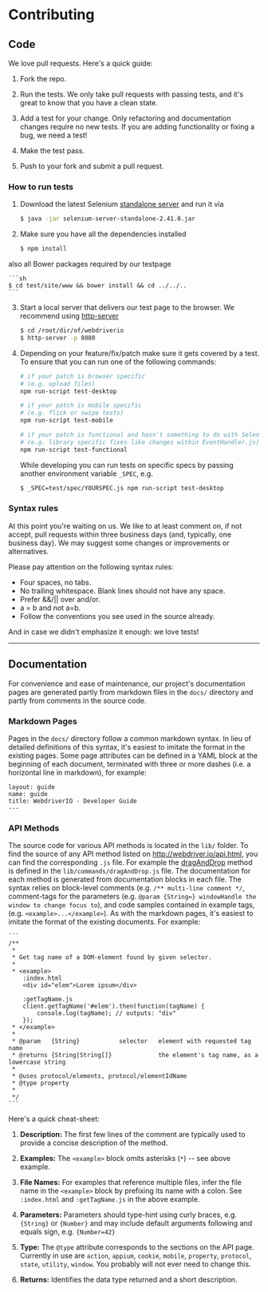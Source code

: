# Contributing

## Code

We love pull requests. Here's a quick guide:

1. Fork the repo.

2. Run the tests. We only take pull requests with passing tests, and it's great
to know that you have a clean state.

3. Add a test for your change. Only refactoring and documentation changes
require no new tests. If you are adding functionality or fixing a bug, we need
a test!

4. Make the test pass.

5. Push to your fork and submit a pull request.

### How to run tests

1. Download the latest Selenium [standalone server](http://selenium-release.storage.googleapis.com/index.html)
    and run it via

    ```sh
    $ java -jar selenium-server-standalone-2.41.0.jar
    ```

2. Make sure you have all the dependencies installed

   ```sh
   $ npm install
   ```

also all Bower packages required by our testpage

    ```sh
    $ cd test/site/www && bower install && cd ../../..
    ```

3. Start a local server that delivers our test page to the browser. We recommend using 
[http-server](https://www.npmjs.org/package/http-server)

    ```sh
    $ cd /root/dir/of/webdriverio
    $ http-server -p 8080
    ```

4. Depending on your feature/fix/patch make sure it gets covered by a test.
    To ensure that you can run one of the following commands:

    ```sh
    # if your patch is browser specific
    # (e.g. upload files)
    npm run-script test-desktop

    # if your patch is mobile specific
    # (e.g. flick or swipe tests)
    npm run-script test-mobile

    # if your patch is functional and hasn't something to do with Selenium
    # (e.g. library specific fixes like changes within EventHandler.js)
    npm run-script test-functional
    ```

    While developing you can run tests on specific specs by passing another
    environment variable `_SPEC`, e.g.

    ```sh
    $ _SPEC=test/spec/YOURSPEC.js npm run-script test-desktop
    ```

### Syntax rules

At this point you're waiting on us. We like to at least comment on, if not
accept, pull requests within three business days (and, typically, one business
day). We may suggest some changes or improvements or alternatives.

Please pay attention on the following syntax rules:

* Four spaces, no tabs.
* No trailing whitespace. Blank lines should not have any space.
* Prefer &&/|| over and/or.
* a = b and not a=b.
* Follow the conventions you see used in the source already.

And in case we didn't emphasize it enough: we love tests!

------------------------------------------

## Documentation

For convenience and ease of maintenance, our project's documentation pages are generated partly from markdown files in 
the `docs/` directory and partly from comments in the source code.

### Markdown Pages

Pages in the `docs/` directory follow a common markdown syntax.  In lieu of detailed definitions of this syntax, it's 
easiest to imitate the format in the existing pages.  Some page attributes can be defined in a YAML block at the 
beginning of each document, terminated with three or more dashes (i.e. a horizontal line in markdown), for example:

```
layout: guide
name: guide
title: WebdriverIO - Developer Guide
---
```

### API Methods

The source code for various API methods is located in the `lib/` folder.  To find the source of any API method listed 
on http://webdriver.io/api.html, you can find the corresponding `.js` file.  For example the 
[dragAndDrop](http://webdriver.io/api/action/dragAndDrop.html) method is defined in the `lib/commands/dragAndDrop.js` 
file.  The documentation for each method is generated from documentation blocks in each file.  The syntax relies on 
block-level comments (e.g. `/** multi-line comment */`, comment-tags for the parameters 
(e.g. `@param {String=} windowHandle the window to change focus to`), and code samples contained in example tags, 
(e.g. `<example>...</example>`).  As with the markdown pages, it's easiest to imitate the format of the existing 
documents.  For example:

    ```
    /**
     *
     * Get tag name of a DOM-element found by given selector.
     *
     * <example>
        :index.html
        <div id="elem">Lorem ipsum</div>
    
        :getTagName.js
        client.getTagName('#elem').then(function(tagName) {
            console.log(tagName); // outputs: "div"
        });
     * </example>
     *
     * @param   {String}           selector   element with requested tag name
     * @returns {String|String[]}             the element's tag name, as a lowercase string
     *
     * @uses protocol/elements, protocol/elementIdName
     * @type property
     *
     */
    ```

Here's a quick cheat-sheet:

1. **Description:** The first few lines of the comment are typically used to provide a concise description of the method.

2. **Examples:** The `<example>` block omits asterisks (`*`) -- see above example.

3. **File Names:** For examples that reference multiple files, infer the file name in the `<example>` block by prefixing 
its name with a colon.  See `:index.html` and `:getTagName.js` in the above example.

4. **Parameters:** Parameters should type-hint using curly braces, e.g. `{String}` or `{Number}` and may include default 
arguments following and equals sign, e.g. `{Number=42}`

5. **Type:** The `@type` attribute corresponds to the sections on the API page.  Currently in use are `action`, `appium`, 
`cookie`, `mobile`, `property`, `protocol`, `state`, `utility`, `window`.  You probably will not ever need to change this.

6. **Returns:** Identifies the data type returned and a short description.